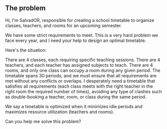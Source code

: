 ## The problem

Hi, I'm SalvadOR, responsible for creating a school timetable to organize classes, teachers, and rooms for an upcoming semester.

We have some strict requirements to meet. This is a very hard problem we face every year, and I need your help to design an optimal timetable.

Here's the situation:

There are 4 classes, each requiring specific teaching sessions.
There are 4 teachers, and each teacher has assigned subjects to teach.
There are 4 rooms, and only one class can occupy a room during any given period.
The timetable spans 30 periods, and we must ensure that all requirements are met without any conflicts or overlaps.
I desperately need a timetable that satisfies all requirements (each class meets with the right teacher in the right room the required number of times), avoiding any type of clashes such as double-booking a teacher, room, or class during the same period.

We say a timetable is optimized when it minimizes idle periods and maximizes resource utilization (teachers and rooms).

Can you help me solve this problem?